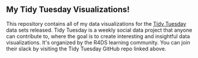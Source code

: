 ## My Tidy Tuesday Visualizations!

This repository contains all of my data visualizations for the [Tidy
Tuesday](https://github.com/rfordatascience/tidytuesday) data sets
released. Tidy Tuesday is a weekly social data project that anyone can
contribute to, where the goal is to create interesting and insightful
data visualizations. It's organized by the R4DS learning community. You
can join their slack by visiting the Tidy Tuesday GitHub repo linked
above.
